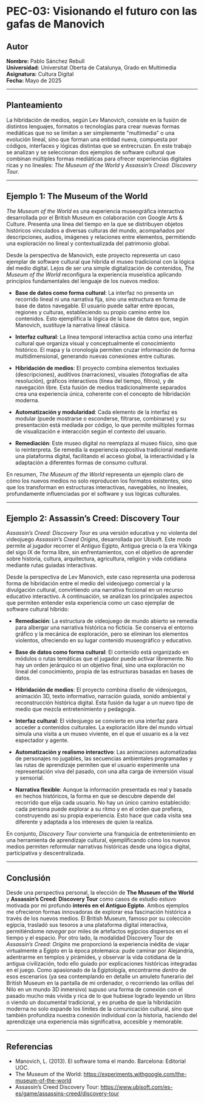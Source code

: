 # PEC-03: Visionando el futuro con las gafas de Manovich

## Autor

**Nombre:** Pablo Sánchez Rebull  
**Universidad:** Universitat Oberta de Catalunya, Grado en Multimedia  
**Asignatura:** Cultura Digital  
**Fecha:** Mayo de 2025

---

## Planteamiento

La hibridación de medios, según Lev Manovich, consiste en la fusión de distintos lenguajes, formatos o tecnologías para crear nuevas formas mediáticas que no se limitan a ser simplemente "multimedia" o una evolución lineal, sino que forman una entidad nueva, compuesta por códigos, interfaces y lógicas distintas que se entrecruzan.
En este trabajo se analizan y se seleccionan dos ejemplos de software cultural que combinan múltiples formas mediáticas para ofrecer experiencias digitales ricas y no lineales: *The Museum of the World* y *Assassin’s Creed: Discovery Tour*.

---

## Ejemplo 1: The Museum of the World

*The Museum of the World* es una experiencia museográfica interactiva desarrollada por el British Museum en colaboración con Google Arts & Culture. Presenta una línea del tiempo en la que se distribuyen objetos históricos vinculados a diversas culturas del mundo, acompañados por descripciones, audios, imágenes y relaciones entre elementos, permitiendo una exploración no lineal y contextualizada del patrimonio global.

Desde la perspectiva de Manovich, este proyecto representa un caso ejemplar de software cultural que hibrida el museo tradicional con la lógica del medio digital. Lejos de ser una simple digitalización de contenidos, *The Museum of the World* reconfigura la experiencia museística aplicando principios fundamentales del lenguaje de los nuevos medios:

- **Base de datos como forma cultural**: La interfaz no presenta un recorrido lineal ni una narrativa fija, sino una estructura en forma de base de datos navegable. El usuario puede saltar entre épocas, regiones y culturas, estableciendo su propio camino entre los contenidos. Esto ejemplifica la lógica de la base de datos que, según Manovich, sustituye la narrativa lineal clásica.

- **Interfaz cultural**: La línea temporal interactiva actúa como una interfaz cultural que organiza visual y conceptualmente el conocimiento histórico. El mapa y la cronología permiten cruzar información de forma multidimensional, generando nuevas conexiones entre culturas.

- **Hibridación de medios**: El proyecto combina elementos textuales (descripciones), auditivos (narraciones), visuales (fotografías de alta resolución), gráficos interactivos (línea del tiempo, filtros), y de navegación libre. Esta fusión de medios tradicionalmente separados crea una experiencia única, coherente con el concepto de hibridación moderna.

- **Automatización y modularidad**: Cada elemento de la interfaz es modular (puede mostrarse o esconderse, filtrarse, combinarse) y su presentación está mediada por código, lo que permite múltiples formas de visualización e interacción según el contexto del usuario.

- **Remediación**: Este museo digital no reemplaza al museo físico, sino que lo reinterpreta. Se remedia la experiencia expositiva tradicional mediante una plataforma digital, facilitando el acceso global, la interactividad y la adaptación a diferentes formas de consumo cultural.

En resumen, *The Museum of the World* representa un ejemplo claro de cómo los nuevos medios no solo reproducen los formatos existentes, sino que los transforman en estructuras interactivas, navegables, no lineales, profundamente influenciadas por el software y sus lógicas culturales.

---


## Ejemplo 2: Assassin’s Creed: Discovery Tour

*Assassin’s Creed: Discovery Tour* es una versión educativa y no violenta del videojuego *Assassin’s Creed Origins*, desarrollada por Ubisoft. Este modo permite al jugador recorrer el Antiguo Egipto, Antigua grecia o la era Vikinga del sigo IX de forma libre, sin enfrentamientos, con el objetivo de aprender sobre historia, cultura, arquitectura, agricultura, religión y vida cotidiana mediante rutas guiadas interactivas.

Desde la perspectiva de Lev Manovich, este caso representa una poderosa forma de hibridación entre el medio del videojuego comercial y la divulgación cultural, convirtiendo una narrativa ficcional en un recurso educativo interactivo. A continuación, se analizan los principales aspectos que permiten entender esta experiencia como un caso ejemplar de software cultural híbrido:

- **Remediación**: La estructura de videojuego de mundo abierto se remedia para albergar una narrativa histórica no ficticia. Se conserva el entorno gráfico y la mecánica de exploración, pero se eliminan los elementos violentos, ofreciendo en su lugar contenido museográfico y educativo.

- **Base de datos como forma cultural**: El contenido está organizado en módulos o rutas temáticas que el jugador puede activar libremente. No hay un orden jerárquico ni un objetivo final, sino una exploración no lineal del conocimiento, propia de las estructuras basadas en bases de datos.

- **Hibridación de medios**: El proyecto combina diseño de videojuegos, animación 3D, texto informativo, narración guiada, sonido ambiental y reconstrucción histórica digital. Esta fusión da lugar a un nuevo tipo de medio que mezcla entretenimiento y pedagogía.

- **Interfaz cultural**: El videojuego se convierte en una interfaz para acceder a contenidos culturales. La exploración libre del mundo virtual simula una visita a un museo viviente, en el que el usuario es a la vez espectador y agente.

- **Automatización y realismo interactivo**: Las animaciones automatizadas de personajes no jugables, las secuencias ambientales programadas y las rutas de aprendizaje permiten que el usuario experimente una representación viva del pasado, con una alta carga de inmersión visual y sensorial.

- **Narrativa flexible**: Aunque la información presentada es real y basada en hechos históricos, la forma en que se descubre depende del recorrido que elija cada usuario. No hay un único camino establecido: cada persona puede explorar a su ritmo y en el orden que prefiera, construyendo así su propia experiencia. Esto hace que cada visita sea diferente y adaptada a los intereses de quien la realiza.

En conjunto, *Discovery Tour* convierte una franquicia de entretenimiento en una herramienta de aprendizaje cultural, ejemplificando cómo los nuevos medios permiten reformular narrativas históricas desde una lógica digital, participativa y descentralizada.


---

## Conclusión
Desde una perspectiva personal, la elección de **The Museum of the World** y **Assassin’s Creed: Discovery Tour** como casos de estudio estuvo motivada por mi profundo **interés en el Antiguo Egipto**. Ambos ejemplos me ofrecieron formas innovadoras de explorar esa fascinación histórica a través de los nuevos medios. El British Museum, famoso por su colección egipcia, trasladó sus tesoros a una plataforma digital interactiva, permitiéndome _navegar_ por miles de artefactos egipcios dispersos en el tiempo y el espacio. Por otro lado, la modalidad Discovery Tour de _Assassin’s Creed: Origins_ me proporcionó la experiencia inédita de viajar virtualmente a Egipto en la época ptolemaica: pude caminar por Alejandría, adentrarme en templos y pirámides, y observar la vida cotidiana de la antigua civilización, todo ello guiado por explicaciones históricas integradas en el juego. Como apasionado de la Egiptología, encontrarme _dentro_ de esos escenarios (ya sea contemplando en detalle un amuleto funerario del British Museum en la pantalla de mi ordenador, o recorriendo las orillas del Nilo en un mundo 3D inmersivo) supuso una forma de conexión con el pasado mucho más vívida y rica de lo que hubiese logrado leyendo un libro o viendo un documental tradicional, y es prueba de que la hibridación moderna no solo expande los límites de la comunicación cultural, sino que también profundiza nuestra conexión individual con la historia, haciendo del aprendizaje una experiencia más significativa, accesible y memorable.

---

## Referencias

- Manovich, L. (2013). El software toma el mando. Barcelona: Editorial UOC.
- The Museum of the World: https://experiments.withgoogle.com/the-museum-of-the-world
- Assassin’s Creed Discovery Tour: https://www.ubisoft.com/es-es/game/assassins-creed/discovery-tour
